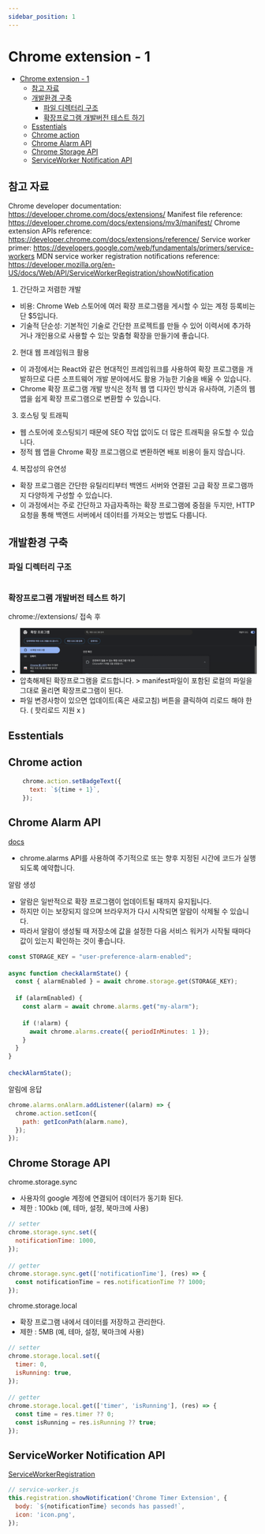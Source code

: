 ```yaml
---
sidebar_position: 1  
---
```


# Chrome extension - 1

- [Chrome extension - 1](#chrome-extension---1)
  - [참고 자료](#참고-자료)
  - [개발환경 구축](#개발환경-구축)
    - [파일 디렉터리 구조](#파일-디렉터리-구조)
    - [확장프로그램 개발버전 테스트 하기](#확장프로그램-개발버전-테스트-하기)
  - [Esstentials](#esstentials)
  - [Chrome action](#chrome-action)
  - [Chrome Alarm API](#chrome-alarm-api)
  - [Chrome Storage API](#chrome-storage-api)
  - [ServiceWorker Notification API](#serviceworker-notification-api)


## 참고 자료 

Chrome developer documentation: https://developer.chrome.com/docs/extensions/
Manifest file reference: https://developer.chrome.com/docs/extensions/mv3/manifest/
Chrome extension APIs reference: https://developer.chrome.com/docs/extensions/reference/
Service worker primer: https://developers.google.com/web/fundamentals/primers/service-workers
MDN service worker registration notifications reference: https://developer.mozilla.org/en-US/docs/Web/API/ServiceWorkerRegistration/showNotification

1. 간단하고 저렴한 개발
- 비용: Chrome Web 스토어에 여러 확장 프로그램을 게시할 수 있는 계정 등록비는 단 $5입니다.
- 기술적 단순성: 기본적인 기술로 간단한 프로젝트를 만들 수 있어 이력서에 추가하거나 개인용으로 사용할 수 있는 맞춤형 확장을 만들기에 좋습니다.

2. 현대 웹 프레임워크 활용
- 이 과정에서는 React와 같은 현대적인 프레임워크를 사용하여 확장 프로그램을 개발하므로 다른 소프트웨어 개발 분야에서도 활용 가능한 기술을 배울 수 있습니다.
- Chrome 확장 프로그램 개발 방식은 정적 웹 앱 디자인 방식과 유사하여, 기존의 웹 앱을 쉽게 확장 프로그램으로 변환할 수 있습니다.

3. 호스팅 및 트래픽
- 웹 스토어에 호스팅되기 때문에 SEO 작업 없이도 더 많은 트래픽을 유도할 수 있습니다.
- 정적 웹 앱을 Chrome 확장 프로그램으로 변환하면 배포 비용이 들지 않습니다.

4. 복잡성의 유연성
- 확장 프로그램은 간단한 유틸리티부터 백엔드 서버와 연결된 고급 확장 프로그램까지 다양하게 구성할 수 있습니다.
- 이 과정에서는 주로 간단하고 자급자족하는 확장 프로그램에 중점을 두지만, HTTP 요청을 통해 백엔드 서버에서 데이터를 가져오는 방법도 다룹니다.

## 개발환경 구축

### 파일 디렉터리 구조
```js

```

### 확장프로그램 개발버전 테스트 하기  

chrome://extensions/ 접속 후 
- ![Alt text](image.png)  
- 압축해제된 확장프로그램을 로드합니다. > manifest파일이 포함된 로컬의 파일을 그대로 올리면 확장프로그램이 된다.     
- 파일 변경사항이 있으면 업데이트(혹은 새로고침) 버튼을 클릭하여 리로드 해야 한다. ( 핫리로드 지원 x )  


## Esstentials  

## Chrome action

```js
    chrome.action.setBadgeText({
      text: `${time + 1}`,
    });
```

## Chrome Alarm API    


[docs](https://developer.chrome.com/docs/extensions/reference/api/alarms?hl=ko)
- chrome.alarms API를 사용하여 주기적으로 또는 향후 지정된 시간에 코드가 실행되도록 예약합니다.


알람 생성 
- 알람은 일반적으로 확장 프로그램이 업데이트될 때까지 유지됩니다. 
- 하지만 이는 보장되지 않으며 브라우저가 다시 시작되면 알람이 삭제될 수 있습니다. 
- 따라서 알람이 생성될 때 저장소에 값을 설정한 다음 서비스 워커가 시작될 때마다 값이 있는지 확인하는 것이 좋습니다. 


```js
const STORAGE_KEY = "user-preference-alarm-enabled";

async function checkAlarmState() {
  const { alarmEnabled } = await chrome.storage.get(STORAGE_KEY);

  if (alarmEnabled) {
    const alarm = await chrome.alarms.get("my-alarm");

    if (!alarm) {
      await chrome.alarms.create({ periodInMinutes: 1 });
    }
  }
}

checkAlarmState();
```

알림에 응답  
```js
chrome.alarms.onAlarm.addListener((alarm) => {
  chrome.action.setIcon({
    path: getIconPath(alarm.name),
  });
});
```

## Chrome Storage API  


chrome.storage.sync  
- 사용자의 google 계정에 연결되어 데이터가 동기화 된다.  
- 제한 : 100kb (예, 테마, 설정, 북마크에 사용)  

```js
// setter
chrome.storage.sync.set({
  notificationTime: 1000,
});

// getter
chrome.storage.sync.get(['notificationTime'], (res) => {
  const notificationTime = res.notificationTime ?? 1000;
});
```

chrome.storage.local  
- 확장 프로그램 내에서 데이터를 저장하고 관리한다.  
- 제한 : 5MB (예, 테마, 설정, 북마크에 사용)  

```js
// setter
chrome.storage.local.set({
  timer: 0,
  isRunning: true,
});

// getter
chrome.storage.local.get(['timer', 'isRunning'], (res) => {
  const time = res.timer ?? 0;
  const isRunning = res.isRunning ?? true;
}); 
```

## ServiceWorker Notification API  

[ServiceWorkerRegistration](https://developer.mozilla.org/en-US/docs/Web/API/ServiceWorkerRegistration)

```js
// service-worker.js
this.registration.showNotification('Chrome Timer Extension', {
  body: `${notificationTime} seconds has passed!`,
  icon: 'icon.png',
});
```